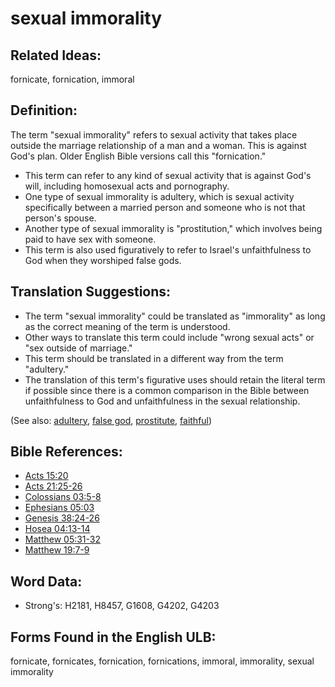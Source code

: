 # sexual immorality

## Related Ideas:

fornicate, fornication, immoral

## Definition:

The term "sexual immorality" refers to sexual activity that takes place outside the marriage relationship of a man and a woman. This is against God's plan. Older English Bible versions call this "fornication."

* This term can refer to any kind of sexual activity that is against God's will, including homosexual acts and pornography.
* One type of sexual immorality is adultery, which is sexual activity specifically between a married person and someone who is not that person's spouse.
* Another type of sexual immorality is "prostitution," which involves being paid to have sex with someone.
* This term is also used figuratively to refer to Israel's unfaithfulness to God when they worshiped false gods.

## Translation Suggestions:

* The term "sexual immorality" could be translated as "immorality" as long as the correct meaning of the term is understood.
* Other ways to translate this term could include "wrong sexual acts" or "sex outside of marriage."
* This term should be translated in a different way from the term "adultery."
* The translation of this term's figurative uses should retain the literal term if possible since there is a common comparison in the Bible between unfaithfulness to God and unfaithfulness in the sexual relationship.

(See also: [adultery](../kt/adultery.md), [false god](../kt/falsegod.md), [prostitute](../other/prostitute.md), [faithful](../kt/faithful.md))

## Bible References:

* [Acts 15:20](rc://en/tn/help/act/15/20)
* [Acts 21:25-26](rc://en/tn/help/act/21/25)
* [Colossians 03:5-8](rc://en/tn/help/col/03/05)
* [Ephesians 05:03](rc://en/tn/help/eph/05/03)
* [Genesis 38:24-26](rc://en/tn/help/gen/38/24)
* [Hosea 04:13-14](rc://en/tn/help/hos/04/13)
* [Matthew 05:31-32](rc://en/tn/help/mat/05/31)
* [Matthew 19:7-9](rc://en/tn/help/mat/19/07)

## Word Data:

* Strong's: H2181, H8457, G1608, G4202, G4203

## Forms Found in the English ULB:

fornicate, fornicates, fornication, fornications, immoral, immorality, sexual immorality
